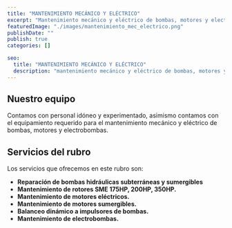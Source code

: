 ```yaml
---
title: "MANTENIMIENTO MECÁNICO Y ELÉCTRICO"
excerpt: "Mantenimiento mecánico y eléctrico de bombas, motores y electrobombas. "
featuredImage: "./images/mantenimiento_mec_electrico.png"
publishDate: ""
publish: true
categories: []

seo:
  title: "MANTENIMIENTO MECÁNICO Y ELÉCTRICO"
  description: "mantenimiento mecánico y eléctrico de bombas, motores y electrobombas"
---
```


## Nuestro equipo

Contamos con personal idóneo y experimentado, asimismo contamos con el equipamiento requerido para el mantenimiento mecánico y eléctrico de bombas, motores y electrobombas.

## Servicios del rubro

Los servicios que ofrecemos en este rubro son:

- **Reparación de bombas hidráulicas subterráneas y sumergibles**
- **Mantenimiento de rotores SME 175HP, 200HP, 350HP.**
- **Mantenimiento de motores eléctricos.**
- **Mantenimiento de motores sumergibles.**
- **Balanceo dinámico a impulsores de bombas.**
- **Mantenimiento de electrobombas.**